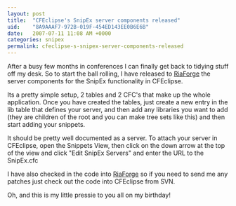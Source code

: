 ```yaml
---
layout: post
title:  "CFEclipse's SnipEx server components released"
uid:	"8A9AAAF7-972B-019F-454ED143EE0B6E6B"
date:   2007-07-11 11:08 AM +0000
categories: snipex
permalink: cfeclipse-s-snipex-server-components-released
---
```

After a busy few months in conferences I can finally get back to tidying stuff off my desk. So to start the ball rolling, I have released to <a href="http://snipex.riaforge.org/" title="SnipEx">RiaForge</a> the server components for the SnipEx functionality in CFEclipse.

Its a pretty simple setup, 2 tables and 2 CFC's that make up the whole application. Once you have created the tables, just create a new entry in the lib table that defines your server, and then add any libraries you want to add (they are children of the root and you can make tree sets like this) and then start adding your snippets.

It should be pretty well documented as a server. To attach your server in CFEclipse, open the Snippets View, then click on the down arrow at the top of the view and click "Edit SnipEx Servers" and enter the URL to the SnipEx.cfc 

I have also checked in the code into <a href="http://svn.riaforge.org/snipex/snipex/trunk/" title="Revision 4: /snipex/trunk">RiaForge</a> so if you need to send me any patches just check out the code into CFEclipse from SVN.

Oh, and this is my little pressie to you all on my birthday!